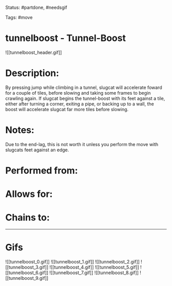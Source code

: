 Status: #partdone, #needsgif

Tags: #move

# tunnelboost - Tunnel-Boost
![[tunnelboost_header.gif]]
# Description:
By pressing jump while climbing in a tunnel, slugcat will accelerate foward for a couple of tiles, before slowing and taking some frames to begin crawling again. If slugcat begins the tunnel-boost with its feet against a tile, either after turning a corner, exiting a pipe, or backing up to a wall, the boost will accelerate slugcat far more tiles before slowing.

# Notes:
Due to the end-lag, this is not worth it unless you perform the move with slugcats feet against an edge.

# Performed from:


# Allows for:


# Chains to:


___
# Gifs
![[tunnelboost_0.gif]]
![[tunnelboost_1.gif]]
![[tunnelboost_2.gif]]
![[tunnelboost_3.gif]]
![[tunnelboost_4.gif]]
![[tunnelboost_5.gif]]
![[tunnelboost_6.gif]]
![[tunnelboost_7.gif]]
![[tunnelboost_8.gif]]
![[tunnelboost_9.gif]]